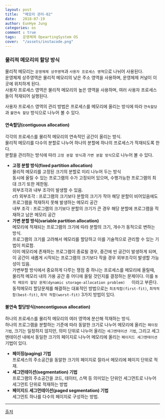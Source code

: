 ```yaml
---
layout: post
title:  "메모리 관리-02"
date:   2018-07-19
author: EunHye Jung
categories: os
comment : true
tags:	운영체제 OpeartingSystem OS
cover:  "/assets/instacode.png"
---
```

   
   
### 물리적 메모리의 할당 방식   
   
물리적 메모리는 `운영체제 상주영역`과 `사용자 프로세스 영역`으로 나뉘어 사용된다.  
운영체제 상주영역은 물리적 메모리의 낮은 주소 영역을 사용하며, 운영체제 커널이 이곳에 위치하게 된다.  
사용자 프로세스 영역은 물리적 메모리의 높은 영역을 사용하며, 여러 사용자 프로세스들이 적재되어 실행된다.  
  
사용자 프로세스 영역의 관리 방법은 프로세스를 메모리에 올리는 방식에 따라 `연속할당`과 `불연속 할당` 방식으로 나누어 볼 수 있다.  
  
####  연속할당(contiguous allocation)    
각각의 프로세스를 물리적 메모리의 연속적인 공간이 올리는 방식.   
물리적 메모리를 다수의 분할로 나누어 하나의 분할에 하나의 프로세스가 적재되도록 한다.  
분할을 관리하는 방식에 따라 `고정 분할 방식`과 `가변 분할 방식`으로 나누어 볼 수 있다.  
  * <b>고정 분할 방식(fixed partition allocation)   </b>   
   물리적 메모리를 고정된 크기의 분할로 미리 나누어 두는 방식  
   동시에 올릴 수 있는 프로그램의 수가 고정되어 있으며, 수행가능한 프로그램의 최대 크기 또한 제한됨.  
   외부조각과 내부 조각이 발생할 수 있음.  
   cf) 외부조각 : 프로그램의 크기보다 분할의 크기가 작아 해당 분할이 비어있음에도 프로그램을 적재하지 못해 발생하는 메모리 공간   
      내부 조각 : 프로그램의 크기보다 분할의 크기가 큰 경우 해당 분할에 프로그램을 적재하고 남은 메모리 공간  
  * <b> 가변 분할 방식(variable partition allocation)   </b>    
   메모리에 적재되는 프로그램의 크기에 따라 분할의 크기, 개수가 동적으로 변하는 방식.  
   프로그램의 크기를 고려해서 메모리를 할당하고 이를 기술적으로 관리할 수 있는 기법이 피료함.  
   이미 메모리에 존재하는 프로그램이 종료될 경우, 중간에 빈 공간이 발생하게 되며, 이 공간이 새롭게 시작되는 프로그램의 크기보다 작을 경우 외부조각이 발생할 가능성이 있음.  
  가변부할 방식에서 중요하게 다루는 쟁점 중 하나는 프로세스를 메모리에 올릴때, 물리적 메모리 내의 가용 공간 중 어디에 올릴 것인지를 결정하는 문제이다. 이를 `동적 메모리 할당 문제(dynamic storage-allocation problem)   `이라고 부른다.  
  동적메모리 할당문제를 해결하는 대표적인 방법으로는 `최초적합(first-fit)`, `최적적합(best-fit)`, `최악 적합(worst-fit)` 3가지 방법이 있다.  
   
#### 불연속 할당방식(noncontiguous allocation) 
  하나의 프로세스를 물리적 메모리의 여러 영역에 분산해 적재하는 방식.  
  하나의 프로그램을 분할하는 기준에 따라 동알한 크기로 나누어 메모리에 올리는 `페이징 기법`, 크기는 일정하지 않지만, 의미 단위로 나누어 올리는 `세그멘테이션 기법`, 그리고 세그멘테이션 내에서 동일한 크기의 페이지로 나누어 메모리에 올리는 `페이지드 세그멘테이션` 기법이 있다.  
  
   * <b>페이징(paging) 기법   </b>    
     프로세스의 주소공간을 동알한 크기의 페이지로 잘라서 메모리에 페이지 단위로 적재.   
   *  <b>세그먼테이션(segmentation) 기법   </b>   
    프로그램의 주소공간을 코드, 데이터, 스택 등 의미있는 단위인 세그먼트로 나누어 세그먼트 단위로 적재하는 방법  
   *  <b>페이지드 세그먼테이션(paged segmentation) 기법   </b>     
    세그먼트 하나를 다수의 페이지로 구성하는 방법.  


     
- - -  
    
[출저](https://book.naver.com/bookdb/book_detail.nhn?bid=4392911)  
   
     
     

